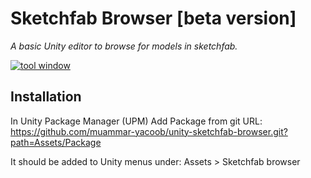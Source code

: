 # Sketchfab Browser [beta version]
*A basic Unity editor to browse for models in sketchfab.*

[![tool window](./res/tool-window.jpg)](https://sketchfab.com/3d-models/starbutts-564e02a97528499388ca00d3c6bdb044)

## Installation ##
In Unity Package Manager (UPM) Add Package from git URL:
https://github.com/muammar-yacoob/unity-sketchfab-browser.git?path=Assets/Package

It should be added to Unity menus under: Assets > Sketchfab browser
